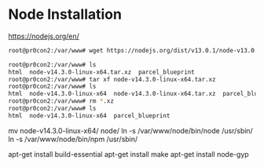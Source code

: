 # Node Installation

https://nodejs.org/en/

```sh
root@pr0con2:/var/www# wget https://nodejs.org/dist/v13.0.1/node-v13.0.1-linux-x64.tar.xz

root@pr0con2:/var/www# ls
html  node-v14.3.0-linux-x64.tar.xz  parcel_blueprint
root@pr0con2:/var/www# tar xf node-v14.3.0-linux-x64.tar.xz 
root@pr0con2:/var/www# ls
html  node-v14.3.0-linux-x64  node-v14.3.0-linux-x64.tar.xz  parcel_blueprint
root@pr0con2:/var/www# rm *.xz
root@pr0con2:/var/www# ls
html  node-v14.3.0-linux-x64  parcel_blueprint
```

 mv node-v14.3.0-linux-x64/ node/
ln -s /var/www/node/bin/node /usr/sbin/
ln -s /var/www/node/bin/npm /usr/sbin/

apt-get install build-essential
apt-get install make
apt-get install node-gyp